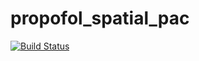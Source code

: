 # propofol_spatial_pac
[![Build Status](https://travis-ci.org/emilyps14/propofol_spatial_pac.svg?branch=master)](https://travis-ci.org/emilyps14/propofol_spatial_pac)